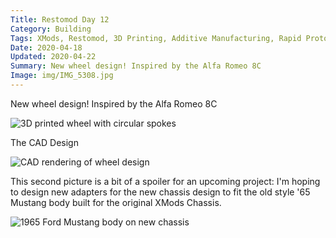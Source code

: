 ```yaml
---
Title: Restomod Day 12
Category: Building
Tags: XMods, Restomod, 3D Printing, Additive Manufacturing, Rapid Prototyping, Ford, Mustang
Date: 2020-04-18
Updated: 2020-04-22
Summary: New wheel design! Inspired by the Alfa Romeo 8C
Image: img/IMG_5308.jpg
---
```


New wheel design! Inspired by the Alfa Romeo 8C

![3D printed wheel with circular spokes]({attach}/img/IMG_5308.jpg)

The CAD Design

![CAD rendering of wheel design]({attach}/img/CAD_Wheel_Alfa_2020-04-22.jpg)

This second picture is a bit of a spoiler for an upcoming project: I'm hoping to
design new adapters for the new chassis design to fit the old style '65 Mustang
body built for the original XMods Chassis.

![1965 Ford Mustang body on new chassis]({attach}/img/IMG_5309.jpg)

